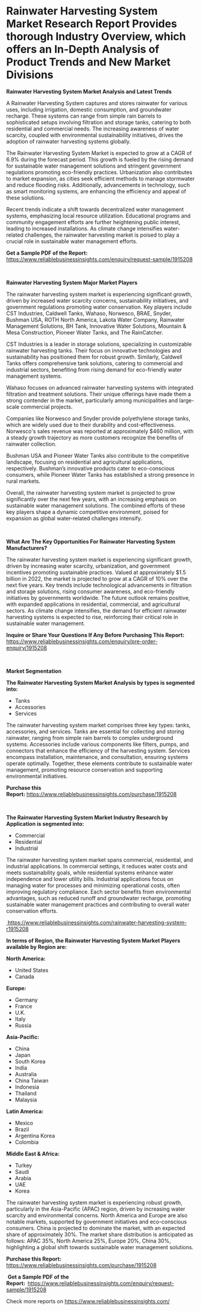 <p><h1>Rainwater Harvesting System Market Research Report Provides thorough Industry Overview, which offers an In-Depth Analysis of Product Trends and New Market Divisions</h1></p><p><strong>Rainwater Harvesting System Market Analysis and Latest Trends</strong></p>
<p><p>A Rainwater Harvesting System captures and stores rainwater for various uses, including irrigation, domestic consumption, and groundwater recharge. These systems can range from simple rain barrels to sophisticated setups involving filtration and storage tanks, catering to both residential and commercial needs. The increasing awareness of water scarcity, coupled with environmental sustainability initiatives, drives the adoption of rainwater harvesting systems globally.</p><p>The Rainwater Harvesting System Market is expected to grow at a CAGR of 6.9% during the forecast period. This growth is fueled by the rising demand for sustainable water management solutions and stringent government regulations promoting eco-friendly practices. Urbanization also contributes to market expansion, as cities seek efficient methods to manage stormwater and reduce flooding risks. Additionally, advancements in technology, such as smart monitoring systems, are enhancing the efficiency and appeal of these solutions.</p><p>Recent trends indicate a shift towards decentralized water management systems, emphasizing local resource utilization. Educational programs and community engagement efforts are further heightening public interest, leading to increased installations. As climate change intensifies water-related challenges, the rainwater harvesting market is poised to play a crucial role in sustainable water management efforts.</p></p>
<p><strong>Get a Sample PDF of the Report:&nbsp;</strong> <a href="https://www.reliablebusinessinsights.com/enquiry/request-sample/1915208?utm_campaign=2924&utm_medium=2&utm_source=Github&utm_content=ia&utm_term=10042025&utm_id=rainwater-harvesting-system">https://www.reliablebusinessinsights.com/enquiry/request-sample/1915208</a></p>
<p>&nbsp;</p>
<p><strong>Rainwater Harvesting System Major Market Players</strong></p>
<p><p>The rainwater harvesting system market is experiencing significant growth, driven by increased water scarcity concerns, sustainability initiatives, and government regulations promoting water conservation. Key players include CST Industries, Caldwell Tanks, Wahaso, Norwesco, BRAE, Snyder, Bushman USA, ROTH North America, Lakota Water Company, Rainwater Management Solutions, BH Tank, Innovative Water Solutions, Mountain & Mesa Construction, Pioneer Water Tanks, and The RainCatcher.</p><p>CST Industries is a leader in storage solutions, specializing in customizable rainwater harvesting tanks. Their focus on innovative technologies and sustainability has positioned them for robust growth. Similarly, Caldwell Tanks offers comprehensive tank solutions, catering to commercial and industrial sectors, benefiting from rising demand for eco-friendly water management systems.</p><p>Wahaso focuses on advanced rainwater harvesting systems with integrated filtration and treatment solutions. Their unique offerings have made them a strong contender in the market, particularly among municipalities and large-scale commercial projects.</p><p>Companies like Norwesco and Snyder provide polyethylene storage tanks, which are widely used due to their durability and cost-effectiveness. Norwesco's sales revenue was reported at approximately $460 million, with a steady growth trajectory as more customers recognize the benefits of rainwater collection.</p><p>Bushman USA and Pioneer Water Tanks also contribute to the competitive landscape, focusing on residential and agricultural applications, respectively. Bushman’s innovative products cater to eco-conscious consumers, while Pioneer Water Tanks has established a strong presence in rural markets.</p><p>Overall, the rainwater harvesting system market is projected to grow significantly over the next few years, with an increasing emphasis on sustainable water management solutions. The combined efforts of these key players shape a dynamic competitive environment, poised for expansion as global water-related challenges intensify.</p></p>
<p>&nbsp;</p>
<p><strong>What Are The Key Opportunities For Rainwater Harvesting System Manufacturers?</strong></p>
<p><p>The rainwater harvesting system market is experiencing significant growth, driven by increasing water scarcity, urbanization, and government incentives promoting sustainable practices. Valued at approximately $1.5 billion in 2022, the market is projected to grow at a CAGR of 10% over the next five years. Key trends include technological advancements in filtration and storage solutions, rising consumer awareness, and eco-friendly initiatives by governments worldwide. The future outlook remains positive, with expanded applications in residential, commercial, and agricultural sectors. As climate change intensifies, the demand for efficient rainwater harvesting systems is expected to rise, reinforcing their critical role in sustainable water management.</p></p>
<p><strong>Inquire or Share Your Questions If Any Before Purchasing This Report:</strong> <a href="https://www.reliablebusinessinsights.com/enquiry/pre-order-enquiry/1915208?utm_campaign=2924&utm_medium=2&utm_source=Github&utm_content=ia&utm_term=10042025&utm_id=rainwater-harvesting-system">https://www.reliablebusinessinsights.com/enquiry/pre-order-enquiry/1915208</a></p>
<p>&nbsp;</p>
<p><strong>Market Segmentation</strong></p>
<p><strong>The Rainwater Harvesting System Market Analysis by types is segmented into:</strong></p>
<p><ul><li>Tanks</li><li>Accessories</li><li>Services</li></ul></p>
<p><p>The rainwater harvesting system market comprises three key types: tanks, accessories, and services. Tanks are essential for collecting and storing rainwater, ranging from simple rain barrels to complex underground systems. Accessories include various components like filters, pumps, and connectors that enhance the efficiency of the harvesting system. Services encompass installation, maintenance, and consultation, ensuring systems operate optimally. Together, these elements contribute to sustainable water management, promoting resource conservation and supporting environmental initiatives.</p></p>
<p><strong>Purchase this Report:&nbsp;</strong><a href="https://www.reliablebusinessinsights.com/purchase/1915208?utm_campaign=2924&utm_medium=2&utm_source=Github&utm_content=ia&utm_term=10042025&utm_id=rainwater-harvesting-system">https://www.reliablebusinessinsights.com/purchase/1915208</a></p>
<p>&nbsp;</p>
<p><strong>The Rainwater Harvesting System Market Industry Research by Application is segmented into:</strong></p>
<p><ul><li>Commercial</li><li>Residential</li><li>Industrial</li></ul></p>
<p><p>The rainwater harvesting system market spans commercial, residential, and industrial applications. In commercial settings, it reduces water costs and meets sustainability goals, while residential systems enhance water independence and lower utility bills. Industrial applications focus on managing water for processes and minimizing operational costs, often improving regulatory compliance. Each sector benefits from environmental advantages, such as reduced runoff and groundwater recharge, promoting sustainable water management practices and contributing to overall water conservation efforts.</p></p>
<p><a href="https://www.reliablebusinessinsights.com/rainwater-harvesting-system-r1915208?utm_campaign=2924&utm_medium=2&utm_source=Github&utm_content=ia&utm_term=10042025&utm_id=rainwater-harvesting-system">&nbsp;https://www.reliablebusinessinsights.com/rainwater-harvesting-system-r1915208</a></p>
<p><strong>In terms of Region, the Rainwater Harvesting System Market Players available by Region are:</strong></p>
<p>
    <p> <strong> North America: </strong>
        <ul>
            <li>United States</li>
            <li>Canada</li>
        </ul>
        </p> 
    <p> <strong> Europe: </strong>
        <ul>
            <li>Germany</li>
            <li>France</li>
            <li>U.K.</li>
            <li>Italy</li>
            <li>Russia</li>
        </ul>
        </p> 
    <p> <strong> Asia-Pacific: </strong>
        <ul>
            <li>China</li>
            <li>Japan</li>
            <li>South Korea</li>
            <li>India</li>
            <li>Australia</li>
            <li>China Taiwan</li>
            <li>Indonesia</li>
            <li>Thailand</li>
            <li>Malaysia</li>
        </ul>
        </p> 
    <p> <strong> Latin America: </strong>
        <ul>
            <li>Mexico</li>
            <li>Brazil</li>
            <li>Argentina Korea</li>
            <li>Colombia</li>
        </ul>
        </p> 
    <p> <strong> Middle East & Africa: </strong>
        <ul>
            <li>Turkey</li>
            <li>Saudi</li>
            <li>Arabia</li>
            <li>UAE</li>
            <li>Korea</li>
        </ul>
    </p>
    </p>
<p><p>The rainwater harvesting system market is experiencing robust growth, particularly in the Asia-Pacific (APAC) region, driven by increasing water scarcity and environmental concerns. North America and Europe are also notable markets, supported by government initiatives and eco-conscious consumers. China is projected to dominate the market, with an expected share of approximately 30%. The market share distribution is anticipated as follows: APAC 35%, North America 25%, Europe 20%, China 30%, highlighting a global shift towards sustainable water management solutions.</p></p>
<p><strong>Purchase this Report: </strong><a href="https://www.reliablebusinessinsights.com/purchase/1915208?utm_campaign=2924&utm_medium=2&utm_source=Github&utm_content=ia&utm_term=10042025&utm_id=rainwater-harvesting-system">https://www.reliablebusinessinsights.com/purchase/1915208</a></p>
<p>&nbsp;<strong>Get a Sample PDF of the Report:&nbsp;&nbsp;</strong><a href="https://www.reliablebusinessinsights.com/enquiry/request-sample/1915208?utm_campaign=2924&utm_medium=2&utm_source=Github&utm_content=ia&utm_term=10042025&utm_id=rainwater-harvesting-system">https://www.reliablebusinessinsights.com/enquiry/request-sample/1915208</a></p>
<p><strong></strong></p>
<p>Check more reports on <a href="https://www.reliablebusinessinsights.com/?utm_campaign=2924&utm_medium=2&utm_source=Github&utm_content=ia&utm_term=10042025&utm_id=rainwater-harvesting-system">https://www.reliablebusinessinsights.com/</a></p>